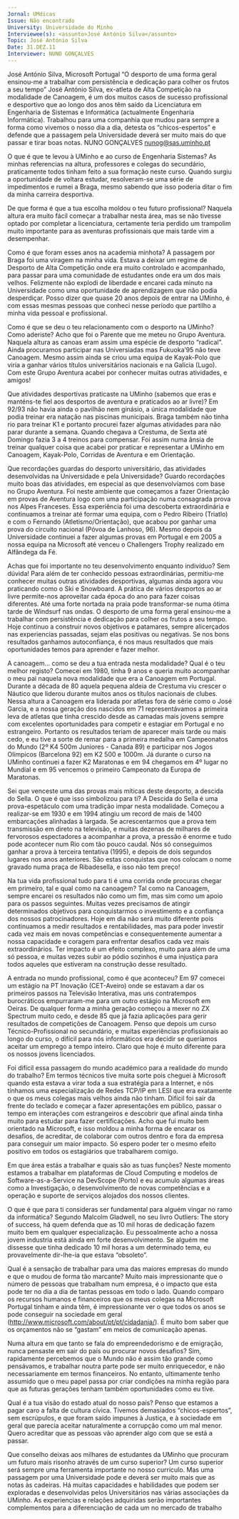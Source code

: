 ```yaml
---
Jornal: UMdicas
Issue: Não encontrado
University: Universidade do Minho
Interviewee(s): <assunto>José António Silva</assunto>
Topic: José António Silva
Date: 31.DEZ.11
Interviewer: NUNO GONÇALVES
---
```


José António Silva, Microsoft Portugal
“O desporto de uma forma geral ensinou-me a trabalhar com persistência e dedicação para colher os frutos a seu tempo”
José António Silva, ex-atleta de Alta Competição na
modalidade de Canoagem, é um dos muitos casos
de sucesso profissional e desportivo que ao longo
dos anos têm saído da Licenciatura em Engenharia
de Sistemas e Informática (actualmente Engenharia
Informática). Trabalhou para uma companhia que
mudou para sempre a forma como vivemos o nosso
dia a dia, detesta os “chicos-espertos” e defende que
a passagem pela Universidade deverá ser muito mais
do que passar e tirar boas notas.
NUNO GONÇALVES
nunog@sas.uminho.pt

O que é que te levou à UMinho e ao curso de
Engenharia Sistemas?
As minhas referencias na altura, professores e colegas do secundário, praticamente todos tinham feito a sua formação neste curso. Quando surgiu a oportunidade de voltara estudar, resolveram-se uma série de impedimentos e rumei a Braga, mesmo sabendo que
isso poderia ditar o fim da minha carreira desportiva.

De que forma é que a tua escolha moldou o teu
futuro profissional?
Naquela altura era muito fácil começar a trabalhar
nesta área, mas se não tivesse optado por completar
a licenciatura, certamente teria perdido um trampolim muito importante para as aventuras profissionais
que mais tarde vim a desempenhar.

Como é que foram esses anos na academia
minhota?
A passagem por Braga foi uma viragem na minha
vida. Estava a deixar um regime de Desporto de Alta
Competição onde era muito controlado e acompanhado, para passar para uma comunidade de estudantes
onde era um dos mais velhos. Felizmente não explodi
de liberdade e encarei cada minuto na Universidade
como uma oportunidade de aprendizagem que não
podia desperdiçar. Posso dizer que quase 20 anos
depois de entrar na UMinho, é com essas mesmas
pessoas que conheci nesse período que partilho a
minha vida pessoal e profissional.

Como é que se deu o teu relacionamento com
o desporto na UMinho? Como aderiste?
Acho que foi o Parente que me meteu no Grupo
Aventura. Naquela altura as canoas eram assim uma
espécie de desporto “radical”. Ainda procuramos
participar nas Universiadas mas Fukuoka’95 não teve
Canoagem. Mesmo assim ainda se criou uma equipa
de Kayak-Polo que viria a ganhar vários títulos universitários nacionais e na Galícia (Lugo). Com este
Grupo Aventura acabei por conhecer muitas outras
atividades, e amigos!

Que atividades desportivas praticaste na UMinho (sabemos que eras e manténs-te fiel aos
desportos de aventura e praticados ao ar livre)?
Em 92/93 não havia ainda o pavilhão nem ginásio,
a única modalidade que podia treinar era natação
nas piscinas municipais. Braga também não tinha
rio para treinar K1 e portanto procurei fazer algumas
atividades para não parar durante a semana. Quando
chegava a Crestuma, de Sexta até Domingo fazia 3 a
4 treinos para compensar. Foi assim numa ânsia de
treinar qualquer coisa que acabei por praticar e representar a UMinho em Canoagem, Kayak-Polo, Corridas
de Aventura e em Orientação.

Que recordações guardas do desporto universitário, das atividades desenvolvidas na Universidade e pela Universidade?
Guardo recordações muito boas das atividades, em
especial as que desenvolvíamos com base no Grupo Aventura. Foi neste ambiente que começamos a
fazer Orientação em provas de Aventura logo com
uma participação numa consagrada prova nos Alpes
Franceses. Essa experiência foi uma descoberta extraordinária e continuamos a treinar até formar uma
equipa, com o Pedro Ribeiro (Triatlo) e com o Fernando (Atletismo/Orientação), que acabou por ganhar uma prova do circuito nacional (Póvoa de Lanhoso,
96). Mesmo depois da Universidade continuei a fazer algumas provas em Portugal e em 2005 a nossa equipa na Microsoft até venceu o Challengers Trophy
realizado em Alfândega da Fé.

Achas que foi importante no teu desenvolvimento enquanto indivíduo?
Sem dúvida! Para além de ter conhecido pessoas
extraordinárias, permitiu-me conhecer muitas outras
atividades desportivas, algumas ainda agora vou praticando como o Ski e Snowboard. A prática de vários
desportos ao ar livre permite-nos aproveitar cada época do ano para fazer coisas diferentes. Até uma forte
nortada na praia pode transformar-se numa ótima
tarde de Windsurf nas ondas.
O desporto de uma forma geral ensinou-me a trabalhar com persistência e dedicação para colher os frutos a seu tempo. Hoje continuo a construir novos objetivos e patamares, sempre alicerçados nas experiencias passadas, sejam elas positivas ou negativas.
Se nos bons resultados ganhamos autoconfiança, é
nos maus resultados que mais oportunidades temos para aprender e fazer melhor.

A canoagem… como se deu a tua entrada nesta modalidade? Qual é o teu melhor registo?
Comecei em 1980, tinha 9 anos e queria muito acompanhar o meu pai naquela nova modalidade que era a Canoagem em Portugal. Durante a década de 80
aquela pequena aldeia de Crestuma viu crescer o
Náutico que liderou durante muitos anos os títulos nacionais de clubes. Nessa altura a Canoagem era liderada por atletas fora de série como o José Garcia, e a
nossa geração dos nascidos em 71 representávamos
a primeira leva de atletas que tinha crescido desde as
camadas mais jovens sempre com excelentes oportunidades para competir e estagiar em Portugal e no estrangeiro. Portanto os resultados teriam de aparecer
mais tarde ou mais cedo, e eu tive a sorte de remar
para a primeira medalha em Campeonatos do Mundo
(2º K4 500m Juniores - Canada 89) e participar nos
Jogos Olímpicos (Barcelona 92) em K2 500 e 1000m.
Já durante o curso na UMinho continuei a fazer K2
Maratonas e em 94 chegamos em 4º lugar no Mundial e em 95 vencemos o primeiro Campeonato da Europa de Maratonas.

Sei que venceste uma das provas mais míticas
deste desporto, a descida do Sella. O que é
que isso simbolizou para ti?
A Descida do Sella é uma prova-espetáculo com
uma tradição impar nesta modalidade. Começou a
realizar-se em 1930 e em 1994 atingiu um record de
mais de 1400 embarcações alinhadas à largada. Se
acrescentarmos que a prova tem transmissão em direto na televisão, e muitas dezenas de milhares de fervorosos espectadores a acompanhar a prova, a
pressão é enorme e tudo pode acontecer num Rio
com tão pouco caudal.
Nós só conseguimos ganhar a prova à terceira tentativa (1995), e depois de dois segundos lugares nos anos anteriores. São estas conquistas que nos colocam o nome gravado numa praça de Ribadesella, e isso não tem preço!

Na tua vida profissional tudo para ti é uma corrida onde procuras chegar em primeiro, tal e qual como na canoagem?
Tal como na Canoagem, sempre encarei os resultados
não como um fim, mas sim como um apoio para os
passos seguintes. Muitas vezes precisamos de atingir
determinados objetivos para conquistarmos o investimento e a confiança dos nossos patrocinadores. Hoje
em dia não será muito diferente pois continuamos a
medir resultados e rentabilidades, mas para poder
investir cada vez mais em novas competências e
consequentemente aumentar a nossa capacidade e
coragem para enfrentar desafios cada vez mais extraordinários. Ter impacto é um efeito complexo, muito para além de uma só pessoa, e muitas vezes subir ao pódio sozinhos é uma injustiça para todos aqueles que estiveram na construção desse resultado.

A entrada no mundo profissional, como é que aconteceu?
Em 97 comecei um estágio na PT Inovação (CET-Aveiro) onde se estavam a dar os primeiros passos na Televisão Interativa, mas uns contratempos burocráticos empurraram-me para um outro estágio na Microsoft em Oeiras.
De qualquer forma a minha geração começou a mexer no ZX Spectrum muito cedo, e desde 85 que já fazia aplicações para gerir resultados de competições
de Canoagem. Penso que depois um curso Técnico-Profissional no secundário, e muitas experiências profissionais ao longo do curso, o difícil para nós informáticos era decidir se queríamos aceitar um emprego a tempo inteiro. Claro que hoje é muito diferente para
os nossos jovens licenciados.

Foi difícil essa passagem do mundo académico
para a realidade do mundo do trabalho?
Em termos técnicos tive muita sorte pois cheguei à
Microsoft quando esta estava a virar toda a sua estratégia para a Internet, e nós tínhamos uma especialização de Redes TCP/IP em LESI que era exatamente
o que os meus colegas mais velhos ainda não tinham.
Difícil foi sair da frente do teclado e começar a fazer
apresentações em público, passar o tempo em interações com estrangeiros e descobrir que afinal ainda
tinha muito para estudar para fazer certificações.
Acho que fui muito bem orientado na Microsoft, e isso
moldou a minha forma de encarar os desafios, de
acreditar, de colaborar com outros dentro e fora da
empresa para conseguir um maior impacto. Só espero poder ter o mesmo efeito positivo em todos os estagiários que trabalharem comigo.

Em que área estás a trabalhar e quais são as
tuas funções?
Neste momento estamos a trabalhar em plataformas
de Cloud Computing e modelos de Software-as-a-Service na DevScope (Porto) e eu acumulo algumas áreas como a Investigação, o desenvolvimento de novas competências e a operação e suporte de serviços alojados dos nossos clientes.

O que é que para ti consideras ser fundamental para alguém vingar no ramo da informática?
Segundo Malcolm Gladwell, no seu livro Outliers: The
story of success, há quem defenda que as 10 mil horas de dedicação fazem muito bem em qualquer especialização. Eu pessoalmente acho a nossa jovem
industria está ainda em forte desenvolvimento. Se alguém me dissesse que tinha dedicado 10 mil horas a um determinado tema, eu provavelmente dir-lhe-ia
que estava “obsoleto”.

Qual é a sensação de trabalhar para uma das
maiores empresas do mundo e que o mudou
de forma tão marcante?
Muito mais impressionante que o número de pessoas
que trabalham num empresa, é o impacto que esta
pode ter no dia a dia de tantas pessoas em todo o
lado. Quando comparo os recursos humanos e financeiros que os meus colegas na Microsoft Portugal tinham e ainda têm, é impressionante ver o que todos
os anos se pode conseguir na sociedade em geral
(http://www.microsoft.com/about/pt/pt/cidadania/). É muito bom saber que os orçamentos não se “gastam” em meios de comunicação apenas.

Numa altura em que tanto se fala do empreendedorismo e de emigração, nunca pensaste
em sair do país ou procurar novos desafios?
Sim, rapidamente percebemos que o Mundo não
é assim tão grande como pensávamos, e trabalhar
noutra parte pode ser muito enriquecedor, e não necessariamente em termos financeiros. No entanto, ultimamente tenho assumido que o meu papel passa
por criar condições na minha região para que as futuras gerações tenham também oportunidades como eu tive.

Qual é a tua visão do estado atual do nosso
país?
Penso que estamos a pagar caro a falta de cultura
cívica. Tivemos demasiados “chicos-espertos”, sem
escrúpulos, e que foram saído impunes à Justiça, e à
sociedade em geral que parecia aceitar naturalmente
a corrupção como um mal menor. Quero acreditar
que as pessoas vão aprender algo com que se está
a passar.

Que conselho deixas aos milhares de estudantes da UMinho que procuram um futuro mais
risonho através de um curso superior?
Um curso superior será sempre uma ferramenta
importante no nosso currículo. Mas uma passagem
por uma Universidade pode e deverá ser muito mais
que as notas às cadeiras. Há muitas capacidades e
habilidades que podem ser exploradas e desenvolvidas pelos Universitários nas várias associações da
UMinho. As experiencias e relações adquiridas serão
importantes complementos para a diferenciação de
cada um no mercado de trabalho